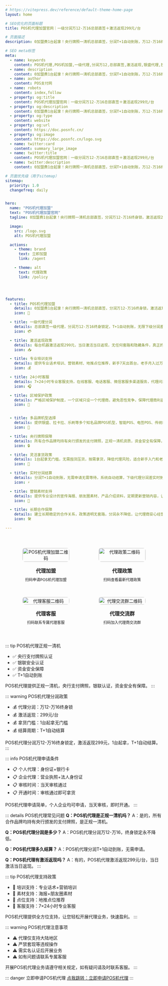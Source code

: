 ```yaml
---
# https://vitepress.dev/reference/default-theme-home-page
layout: home

# SEO优化的页面标题
title: POS机代理加盟官网｜一级分润万12-万16总部直签＋激活返现299元/台

# 页面描述
description: 0加盟费1台起拿！央行牌照一清机总部直签，分润T+1自动到账，万12-万16终身锁，激活返现299元/台，提供话术+素材+地推点位，新手7天出首台，无限下级分润差实时结算，立即抢占区域代理权！

# SEO meta标签
meta:
  - name: keywords
    content: POS机代理,POS机加盟,一级代理,分润万12,总部直签,激活返现,银盛代理,拉卡拉合伙人,乐刷一级机构,智能POS招商,电签POS招商
  - name: description
    content: 0加盟费1台起拿！央行牌照一清机总部直签，分润T+1自动到账，万12-万16终身锁，激活返现299元/台，提供话术+素材+地推点位，新手7天出首台，无限下级分润差实时结算，立即抢占区域代理权！
  - name: author
    content: POS支付网
  - name: robots
    content: index,follow
  - property: og:title
    content: POS机代理加盟官网｜一级分润万12-万16总部直签＋激活返现299元/台
  - property: og:description
    content: 0加盟费1台起拿！央行牌照一清机总部直签，分润T+1自动到账，万12-万16终身锁，激活返现299元/台，提供话术+素材+地推点位，新手7天出首台，无限下级分润差实时结算，立即抢占区域代理权！
  - property: og:type
    content: website
  - property: og:url
    content: https://doc.posnfc.cn/
  - property: og:image
    content: https://doc.posnfc.cn/logo.svg
  - name: twitter:card
    content: summary_large_image
  - name: twitter:title
    content: POS机代理加盟官网｜一级分润万12-万16总部直签＋激活返现299元/台
  - name: twitter:description
    content: 0加盟费1台起拿！央行牌照一清机总部直签，分润T+1自动到账，万12-万16终身锁，激活返现299元/台，提供话术+素材+地推点位，新手7天出首台，无限下级分润差实时结算，立即抢占区域代理权！

# 页面优先级（用于sitemap）
sitemap:
  priority: 1.0
  changefreq: daily


hero:
  name: "POS机代理加盟"
  text: "POS机代理加盟官网"
  tagline: 0加盟费1台起拿！央行牌照一清机总部直签，分润万12-万16终身锁，激活返现299元/台，提供话术+素材+地推点位，新手7天出首台，无限下级分润差实时结算

  image:
    src: /logo.svg
    alt: POS机代理加盟

  actions:
    - theme: brand
      text: 立即加盟
      link: /agent

    - theme: alt
      text: 代理政策
      link: /policy




features:
  - title: POS机代理加盟
    details: 0加盟费1台起拿！央行牌照一清机总部直签，分润万12-万16终身锁，激活返现299元/台，提供话术+素材+地推点位，新手7天出首台。
    icon: 📱

  - title: 一级代理分润
    details: 总部直签一级代理，分润万12-万16终身锁定，T+1自动到账，无限下级分润差实时结算，让您的每一台机器都持续产生收益。
    icon: 💳

  - title: 激活返现政策
    details: 每台机器激活返现299元，当日激活当日返现，无任何套路和隐藏条件，真正的激活即返现，让您快速回本盈利。
    icon: 📥

  - title: 专业培训支持
    details: 提供专业话术培训、营销素材、地推点位推荐，新手7天出首台，老手月入过万，全程一对一指导服务。
    icon: 💰

  - title: 24小时客服
    details: 7×24小时专业客服支持，在线客服、电话客服、微信客服多渠道服务，代理问题响应及时，政策解答专业高效。
    icon: 🎧

  - title: 区域保护政策
    details: 严格区域保护制度，一个区域只设一个代理商，避免恶性竞争，保障代理商利益最大化，让您安心经营无后顾之忧。
    icon: 🤝


  - title: 多品牌机型选择
    details: 提供银盛、拉卡拉、乐刷等多个知名品牌POS机型，智能POS、电签POS、传统POS全覆盖，满足不同客户需求，提升成交率。
    icon: 💸

  - title: 央行牌照保障
    details: 所有合作品牌均持有央行颁发的支付牌照，正规一清机资质，资金安全有保障，让代理商和客户都能安心使用。
    icon: 🔒

  - title: 灵活拿货政策
    details: 1台起拿无门槛，无需囤货压货，按需拿货，降低代理风险，适合新手入门和老手扩展业务，资金压力小。
    icon: 🏪

  - title: 实时分润结算
    details: 分润T+1自动到账，无需申请无需等待，系统自动结算，下级代理分润差实时到账，让您的收益更及时更透明。
    icon: ⚡

  - title: 营销素材支持
    details: 提供专业设计的宣传海报、朋友圈素材、产品介绍资料，定期更新营销内容，让您的推广更专业更有效果。
    icon: 🔄

  - title: 长期合作保障
    details: 建立长期稳定的合作关系，政策透明无套路，分润永不降低，让代理商安心经营，共同发展壮大支付事业。
    icon: 🛠️

---
```


<div class="qrcode-container">  <div class="qrcode-card">
    <img src="/images/qq.png" alt="POS机代理加盟二维码" class="qrcode-image">
    <div class="qrcode-content">
      <h3>代理加盟</h3>
      <p>扫码申请POS机代理加盟</p>
    </div>
  </div>

  <div class="qrcode-card">
    <img src="/images/qqq.png" alt="代理政策二维码" class="qrcode-image">
    <div class="qrcode-content">
      <h3>代理政策</h3>
      <p>扫码查看最新代理政策</p>
    </div>
  </div>

  <div class="qrcode-card">
    <img src="/images/wx.png" alt="代理客服二维码" class="qrcode-image">
    <div class="qrcode-content">
      <h3>代理客服</h3>
      <p>扫码联系专属代理客服</p>
    </div>
  </div>

  <div class="qrcode-card">
    <img src="/images/gzh.jpg" alt="代理交流群二维码" class="qrcode-image">
    <div class="qrcode-content">
      <h3>代理交流群</h3>
      <p>扫码加入代理商交流群</p>
    </div>
  </div>
</div>

<style>
.qrcode-container {
  display: grid;
  grid-template-columns: repeat(auto-fit, minmax(250px, 1fr));
  gap: 24px;
  margin: 40px auto;
  max-width: 1400px;
  padding: 0 20px;
}

.qrcode-card {
  background: var(--vp-c-bg-soft);
  border-radius: 12px;
  padding: 24px;
  text-align: center;
  transition: all 0.3s ease;
  border: 1px solid var(--vp-c-divider);
  display: flex;
  flex-direction: column;
  align-items: center;
}

.qrcode-card:hover {
  transform: translateY(-5px);
  box-shadow: var(--vp-shadow-2);
  border-color: var(--vp-c-brand);
}

.qrcode-image {
  width: 100%;
  max-width: 200px;
  border-radius: 8px;
  margin-bottom: 16px;
}

.qrcode-content h3 {
  margin: 0;
  font-size: 18px;
  font-weight: 600;
  color: var(--vp-c-text-1);
}

.qrcode-content p {
  margin: 8px 0 0;
  font-size: 14px;
  color: var(--vp-c-text-2);
}

@media (max-width: 1024px) {
  .qrcode-container {
    grid-template-columns: repeat(2, 1fr);
    gap: 16px;
    padding: 0 16px;
  }

  .qrcode-card {
    padding: 16px;
  }

  .qrcode-image {
    max-width: 150px;
  }

  .qrcode-content h3 {
    font-size: 16px;
  }

  .qrcode-content p {
    font-size: 12px;
  }
}

@media (max-width: 768px) {
  .qrcode-container {
    gap: 12px;
    padding: 0 12px;
  }

  .qrcode-card {
    padding: 12px;
  }

  .qrcode-image {
    max-width: 120px;
  }
}
</style>


::: tip POS机代理正规一清机
- ✅ 央行支付牌照认证
- ✅ 银联安全认证
- ✅ 资金安全保障
- ✅ T+1自动到账

POS机代理提供正规一清机，央行支付牌照，银联认证，资金安全有保障。
:::

::: warning POS机代理分润政策
- 💰 代理分润：万12-万16终身锁
- 💰 激活返现：299元/台
- 💰 拿货门槛：1台起拿无门槛
- 💰 结算周期：T+1自动结算

POS机代理分润万12-万16终身锁定，激活返现299元，1台起拿，T+1自动结算。
:::

::: info POS机代理申请条件
- 📋 个人代理：身份证+银行卡
- 📋 企业代理：营业执照+法人身份证
- 📋 审核时间：当天审核通过
- 📋 开通时间：审核通过即可拿货

POS机代理申请简单，个人企业均可申请，当天审核，即时开通。
:::

::: details POS机代理常见问题
**Q：POS机代理是正规一清机吗？**
A：是的，所有合作品牌均持有央行颁发的支付牌照，是正规一清机。

**Q：POS机代理分润是多少？**
A：POS机代理分润万12-万16，终身锁定永不降低。

**Q：POS机代理多久结算？**
A：POS机代理分润T+1自动到账，无需申请。

**Q：POS机代理有激活返现吗？**
A：有的，POS机代理激活返现299元/台，当日激活当日返现。
:::

::: tip POS机代理支持政策
- 🤝 培训支持：专业话术+营销培训
- 🤝 素材支持：海报+朋友圈素材
- 🤝 点位支持：地推点位推荐
- 🤝 客服支持：7×24小时专业客服

POS机代理提供全方位支持，让您轻松开展代理业务，快速盈利。
:::

::: warning POS机代理注意事项
- ⚠️ 代理仅支持大陆地区
- ⚠️ 严禁套现等违规操作
- ⚠️ 需实名认证后开展业务
- ⚠️ 如有问题请联系专属客服

开展POS机代理业务请遵守相关规定，如有疑问请及时联系客服。
:::

::: danger 立即申请POS机代理
 [点我跳转：立即申请POS机代理](https://merch.PaYphp.cn)
 :::
